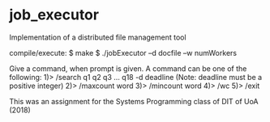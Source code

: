 # job_executor
Implementation of a distributed file management tool

compile/execute:
	$ make
	$ ./jobExecutor –d docfile –w numWorkers
	
  Give a command, when prompt is given.
	Α command can be one of the following:
		1)> /search q1 q2 q3 … q18 -d deadline
		(Note: deadline must be a positive integer)
		2)> /maxcount word
		3)> /mincount word
		4)> /wc
		5)> /exit
    
    
This was an assignment for the Systems Programming class of DIT of UoA (2018)
